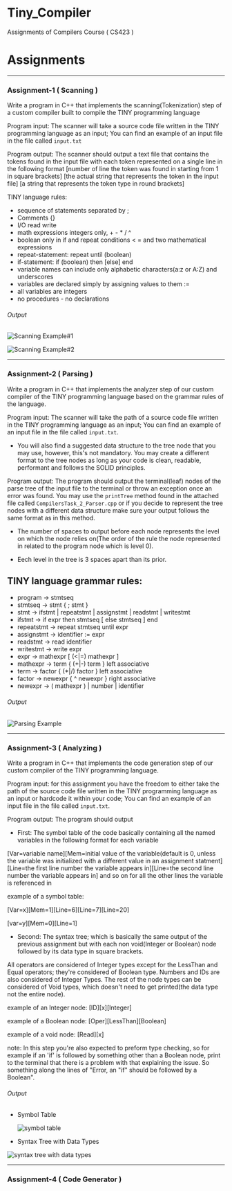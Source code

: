 # Tiny_Compiler
Assignments of Compilers Course ( CS423 )

# Assignments
***************************************************************************************************
### Assignment-1  ( Scanning )

Write a program in C++ that implements the scanning(Tokenization) step of a custom compiler built to compile the TINY programming language 

Program input: The scanner will take a source code file written in the TINY programming language as an input; You can find an example of an input file in the file called `input.txt` 

Program output: The scanner should output a text file that contains the tokens found in the input file with each token represented on a single line in the following format 
[number of line the token was found in starting from 1 in square brackets] [the actual string that represents the token in the input file] [a string that represents the token type in round brackets] 

TINY language rules:
- sequence of statements separated by ;
- Comments {}
- I/O read write
- math expressions integers only, + - * / ^
- boolean only in if and repeat conditions < = and two mathematical expressions
- repeat-statement: repeat until (boolean)
- if-statement: if (boolean) then [else] end
- variable names can include only alphabetic characters(a:z or A:Z) and underscores
- variables are declared simply by assigning values to them :=
- all variables are integers
- no procedures - no declarations

###### Output

![Scanning Example#1](https://user-images.githubusercontent.com/90295968/206789503-d179dbea-5b00-4109-af29-69971c83102d.jpg)


![Scanning Example#2](https://user-images.githubusercontent.com/90295968/206789484-f5c3ca2a-e6dd-48a9-91c9-269a868aac18.jpg)
***************************************************************************************************
### Assignment-2  ( Parsing )

Write a program in C++ that implements the analyzer step of our custom compiler of the TINY programming language based on the grammar rules of the language.

Program input: The scanner will take the path of a source code file written in the TINY programming language as an input; You can find an example of an input file in the file called `input.txt`.


- You will also find a suggested data structure to the tree node that you may use, however, this's not mandatory. You may create a different format to the tree nodes as long as your code is clean, readable, performant and follows the SOLID principles.

Program output: The program should output the terminal(leaf) nodes of the parse tree of the input file to the terminal or throw an exception once an error was found. You may use the `printTree` method found in the attached file called `CompilersTask_2_Parser.cpp` or if you decide to represent the tree nodes with a different data structure make sure your output follows the same format as in this method.

- The number of spaces to output before each node represents the level on which the node relies on(The order of the rule the node represented in related to the program node which is level 0).

- Eech level in the tree is 3 spaces apart than its prior.

## TINY language grammar rules:

- program -> stmtseq
- stmtseq -> stmt { ; stmt }
- stmt -> ifstmt | repeatstmt | assignstmt | readstmt | writestmt
- ifstmt -> if expr then stmtseq [ else stmtseq ] end
- repeatstmt -> repeat stmtseq until expr
- assignstmt -> identifier := expr
- readstmt -> read identifier
- writestmt -> write expr
- expr -> mathexpr [ (<|=) mathexpr ]
- mathexpr -> term { (+|-) term }    left associative
- term -> factor { (*|/) factor }    left associative
- factor -> newexpr { ^ newexpr }    right associative
- newexpr -> ( mathexpr ) | number | identifier

###### Output
![Parsing Example](https://user-images.githubusercontent.com/90295968/206790840-433aeaa6-56bf-4c74-89ae-dc41fce3b6ff.jpg)
***************************************************************************************************
### Assignment-3  ( Analyzing )

Write a program in C++ that implements the code generation step of our custom compiler of the TINY programming language.

Program input: for this assignment you have the freedom to either take the path of the source code file written in the TINY programming language as an input or hardcode it within your code; You can find an example of an input file in the file called `input.txt`.

Program output: The program should output 

- First: The symbol table of the code basically containing all the named variables in the following format for each variable

[Var=variable name][Mem=initial value of the variable(default is 0, unless the variable was initialized with a different value in an assignment statment][Line=the first line number the variable appears in][Line=the second line number the variable appears in]  and so on for all the other lines the variable is referenced in 

example of a symbol table:

[Var=x][Mem=1][Line=6][Line=7][Line=20]

[var=y][Mem=0][Line=1]

- Second: The syntax tree; which is basically the same output of the previous assignment but with each non void(Integer or Boolean) node followed by its data type in square brackets.

 All operators are considered of Integer types except for the LessThan and Equal operators; they're considered of Boolean type.
 Numbers and IDs are also considered of Integer Types.
 The rest of the node types can be considered of Void types, which doesn't need to get printed(the data type not the entire node).

example of an Integer node: [ID][x][Integer]

example of a Boolean node: [Oper][LessThan][Boolean]

example of a void node: [Read][x]

note: In this step you're also expected to preform type checking, so for example if an 'if' is followed by something other than a Boolean node, print to the terminal that there is a problem with that explaining the issue. So something along the lines of "Error, an "if" should be followed by a Boolean".

###### Output
* Symbol Table

  ![symbol table](https://user-images.githubusercontent.com/90295968/206817180-293ed299-3a9c-4b74-8279-8c6ab8cd600f.jpg)
* Syntax Tree with Data Types

![syntax tree with data types](https://user-images.githubusercontent.com/90295968/206817610-2a16c24b-a041-417b-9243-5e5013d118ee.jpg)
***************************************************************************************************
### Assignment-4  ( Code Generator )


